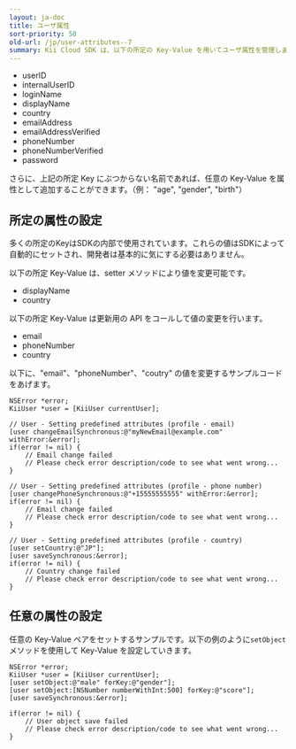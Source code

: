 ```yaml
---
layout: ja-doc
title: ユーザ属性
sort-priority: 50
old-url: /jp/user-attributes--7
summary: Kii Cloud SDK は、以下の所定の Key-Value を用いてユーザ属性を管理します。
---
```

* userID
* internalUserID
* loginName
* displayName
* country
* emailAddress
* emailAddressVerified
* phoneNumber
* phoneNumberVerified
* password

さらに、上記の所定 Key にぶつからない名前であれば、任意の Key-Value を属性として追加することができます。（例： "age", "gender", "birth"）

## 所定の属性の設定

多くの所定のKeyはSDKの内部で使用されています。これらの値はSDKによって自動的にセットされ、開発者は基本的に気にする必要はありません。

以下の所定 Key-Value は、setter メソッドにより値を変更可能です。

* displayName
* country

以下の所定 Key-Value は更新用の API をコールして値の変更を行います。

* email
* phoneNumber
* country

以下に、"email"、"phoneNumber"、"coutry" の値を変更するサンプルコードをあげます。

```objc
NSError *error;
KiiUser *user = [KiiUser currentUser];

// User - Setting predefined attributes (profile - email)
[user changeEmailSynchronous:@"myNewEmail@example.com" withError:&error];
if(error != nil) {
    // Email change failed
    // Please check error description/code to see what went wrong...
}

// User - Setting predefined attributes (profile - phone number)
[user changePhoneSynchronous:@"+15555555555" withError:&error];
if(error != nil) {
    // Email change failed
    // Please check error description/code to see what went wrong...
}

// User - Setting predefined attributes (profile - country)
[user setCountry:@"JP"];
[user saveSynchronous:&error];
if(error != nil) {
    // Country change failed
    // Please check error description/code to see what went wrong...
}
```

## 任意の属性の設定

任意の Key-Value ペアをセットするサンプルです。以下の例のように`setObject`メソッドを使用して Key-Value を設定していきます。

```objc
NSError *error;
KiiUser *user = [KiiUser currentUser];
[user setObject:@"male" forKey:@"gender"];
[user setObject:[NSNumber numberWithInt:500] forKey:@"score"];
[user saveSynchronous:&error];

if(error != nil) {
    // User object save failed
    // Please check error description/code to see what went wrong...
}
```
